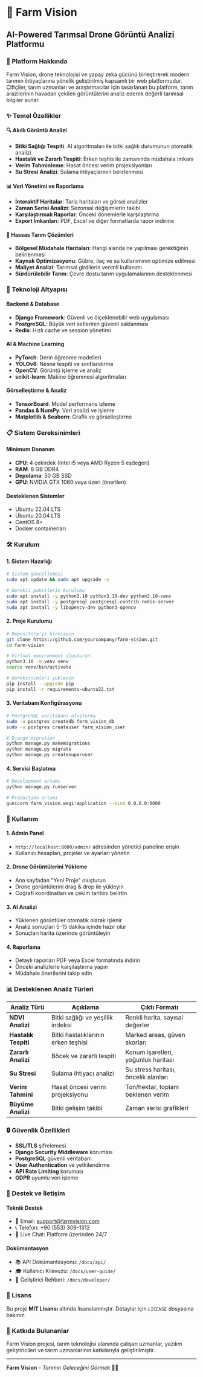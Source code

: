 # 🚁 Farm Vision
## AI-Powered Tarımsal Drone Görüntü Analizi Platformu

### 🌾 Platform Hakkında

Farm Vision, drone teknolojisi ve yapay zeka gücünü birleştirerek modern tarımın ihtiyaçlarına yönelik geliştirilmiş kapsamlı bir web platformudur. Çiftçiler, tarım uzmanları ve araştırmacılar için tasarlanan bu platform, tarım arazilerinin havadan çekilen görüntülerini analiz ederek değerli tarımsal bilgiler sunar.

### ✨ Temel Özellikler

#### 🔍 **Akıllı Görüntü Analizi**
- **Bitki Sağlığı Tespiti**: AI algoritmaları ile bitki sağlık durumunun otomatik analizi
- **Hastalık ve Zararlı Tespiti**: Erken teşhis ile zamanında müdahale imkanı
- **Verim Tahminleme**: Hasat öncesi verim projeksiyonları
- **Su Stresi Analizi**: Sulama ihtiyaçlarının belirlenmesi

#### 📊 **Veri Yönetimi ve Raporlama**
- **İnteraktif Haritalar**: Tarla haritaları ve görsel analizler
- **Zaman Serisi Analizi**: Sezonsal değişimlerin takibi
- **Karşılaştırmalı Raporlar**: Önceki dönemlerle karşılaştırma
- **Export İmkanları**: PDF, Excel ve diğer formatlarda rapor indirme

#### 🎯 **Hassas Tarım Çözümleri**
- **Bölgesel Müdahale Haritaları**: Hangi alanda ne yapılması gerektiğinin belirlenmesi
- **Kaynak Optimizasyonu**: Gübre, ilaç ve su kullanımının optimize edilmesi
- **Maliyet Analizi**: Tarımsal girdilerin verimli kullanımı
- **Sürdürülebilir Tarım**: Çevre dostu tarım uygulamalarının desteklenmesi

### 🚀 Teknoloji Altyapısı

#### **Backend & Database**
- **Django Framework**: Güvenli ve ölçeklenebilir web uygulaması
- **PostgreSQL**: Büyük veri setlerinin güvenli saklanması
- **Redis**: Hızlı cache ve session yönetimi

#### **AI & Machine Learning**
- **PyTorch**: Derin öğrenme modelleri
- **YOLOv8**: Nesne tespiti ve sınıflandırma
- **OpenCV**: Görüntü işleme ve analiz
- **scikit-learn**: Makine öğrenmesi algoritmaları

#### **Görselleştirme & Analiz**
- **TensorBoard**: Model performans izleme
- **Pandas & NumPy**: Veri analizi ve işleme
- **Matplotlib & Seaborn**: Grafik ve görselleştirme

### 📋 Sistem Gereksinimleri

#### **Minimum Donanım**
- **CPU**: 4 çekirdek (Intel i5 veya AMD Ryzen 5 eşdeğeri)
- **RAM**: 8 GB DDR4
- **Depolama**: 50 GB SSD
- **GPU**: NVIDIA GTX 1060 veya üzeri (önerilen)

#### **Desteklenen Sistemler**
- Ubuntu 22.04 LTS
- Ubuntu 20.04 LTS
- CentOS 8+
- Docker containerları

### 🛠️ Kurulum

#### **1. Sistem Hazırlığı**
```bash
# Sistem güncellemesi
sudo apt update && sudo apt upgrade -y

# Gerekli paketlerin kurulumu
sudo apt install -y python3.10 python3.10-dev python3.10-venv
sudo apt install -y postgresql postgresql-contrib redis-server
sudo apt install -y libopencv-dev python3-opencv
```

#### **2. Proje Kurulumu**
```bash
# Repository'yi klonlayın
git clone https://github.com/yourcompany/farm-vision.git
cd farm-vision

# Virtual environment oluşturun
python3.10 -m venv venv
source venv/bin/activate

# Gereksinimleri yükleyin
pip install --upgrade pip
pip install -r requirements-ubuntu22.txt
```

#### **3. Veritabanı Konfigürasyonu**
```bash
# PostgreSQL veritabanı oluşturma
sudo -u postgres createdb farm_vision_db
sudo -u postgres createuser farm_vision_user

# Django migration
python manage.py makemigrations
python manage.py migrate
python manage.py createsuperuser
```

#### **4. Servisi Başlatma**
```bash
# Development ortamı
python manage.py runserver

# Production ortamı
gunicorn farm_vision.wsgi:application --bind 0.0.0.0:8000
```

### 📱 Kullanım

#### **1. Admin Panel**
- `http://localhost:8000/admin/` adresinden yönetici paneline erişin
- Kullanıcı hesapları, projeler ve ayarları yönetin

#### **2. Drone Görüntülerini Yükleme**
- Ana sayfadan "Yeni Proje" oluşturun
- Drone görüntülerini drag & drop ile yükleyin
- Coğrafi koordinatları ve çekim tarihini belirtin

#### **3. AI Analizi**
- Yüklenen görüntüler otomatik olarak işlenir
- Analiz sonuçları 5-15 dakika içinde hazır olur
- Sonuçları harita üzerinde görüntüleyin

#### **4. Raporlama**
- Detaylı raporları PDF veya Excel formatında indirin
- Önceki analizlerle karşılaştırma yapın
- Müdahale önerilerini takip edin

### 📊 Desteklenen Analiz Türleri

| Analiz Türü | Açıklama | Çıktı Formatı |
|--------------|----------|---------------|
| **NDVI Analizi** | Bitki sağlığı ve yeşillik indeksi | Renkli harita, sayısal değerler |
| **Hastalık Tespiti** | Bitki hastalıklarının erken teşhisi | Marked areas, güven skorları |
| **Zararlı Analizi** | Böcek ve zararlı tespiti | Konum işaretleri, yoğunluk haritası |
| **Su Stresi** | Sulama ihtiyacı analizi | Su stress haritası, öncelik alanları |
| **Verim Tahmini** | Hasat öncesi verim projeksiyonu | Ton/hektar, toplam beklenen verim |
| **Büyüme Analizi** | Bitki gelişim takibi | Zaman serisi grafikleri |

### 🔒 Güvenlik Özellikleri

- **SSL/TLS** şifrelemesi
- **Django Security Middleware** koruması
- **PostgreSQL** güvenli veritabanı
- **User Authentication** ve yetkilendirme
- **API Rate Limiting** koruması
- **GDPR** uyumlu veri işleme

### 🤝 Destek ve İletişim

#### **Teknik Destek**
- 📧 Email: support@farmvision.com
- 📞 Telefon: +90 (553) 309-1312
- 💬 Live Chat: Platform üzerinden 24/7

#### **Dokümantasyon**
- 📚 API Dokümantasyonu: `/docs/api/`
- 🎓 Kullanıcı Kılavuzu: `/docs/user-guide/`
- 🔧 Geliştirici Rehberi: `/docs/developer/`

### 📄 Lisans

Bu proje **MIT Lisansı** altında lisanslanmıştır. Detaylar için `LICENSE` dosyasına bakınız.

### 🙏 Katkıda Bulunanlar

Farm Vision projesi, tarım teknolojisi alanında çalışan uzmanlar, yazılım geliştiricileri ve tarım uzmanlarının katkılarıyla geliştirilmiştir.

---

**Farm Vision** - *Tarımın Geleceğini Görmek* 🌱✨